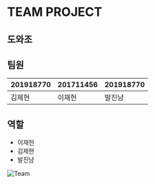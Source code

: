 # **TEAM PROJECT**
## 도와조

## **팀원**

201918770 | 201711456 | 201918770 |
----------|-----------|-----------|
  김제현  |   이재헌  |   발진냠   |


## **역할**
 * 이재헌 
 * 김제현
 * 발진냠


![Team](https://user-images.githubusercontent.com/65211547/83039463-2de9b780-a079-11ea-8a5f-d658569eca4b.png)
